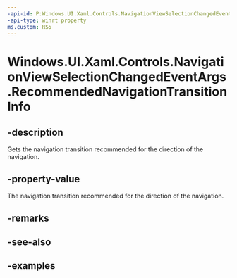 ```yaml
---
-api-id: P:Windows.UI.Xaml.Controls.NavigationViewSelectionChangedEventArgs.RecommendedNavigationTransitionInfo
-api-type: winrt property
ms.custom: RS5
---
```


<!-- Property syntax.
public NavigationTransitionInfo RecommendedNavigationTransitionInfo { get; }
-->

# Windows.UI.Xaml.Controls.NavigationViewSelectionChangedEventArgs.RecommendedNavigationTransitionInfo

## -description

Gets the navigation transition recommended for the direction of the navigation.

## -property-value

The navigation transition recommended for the direction of the navigation.

## -remarks

## -see-also

## -examples

